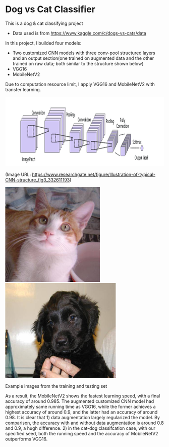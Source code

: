 # Dog vs Cat Classifier
This is a dog &amp; cat classifying project

 - Data used is from https://www.kaggle.com/c/dogs-vs-cats/data

In this project, I builded four models: 
 - Two customized CNN models with three conv-pool structured layers and an output section(one trained on augmented data and the other trained on raw data; both similar to the structure shown below)
 - VGG16 
 - MobileNetV2 

Due to computation resource limit, I apply VGG16 and MobileNetV2 with transfer learning. 

<img src="CNN-structure.png" style="width:1000px;height:220px;">

(Image URL: https://www.researchgate.net/figure/Illustration-of-typical-CNN-structure_fig3_332611193)


<img src="cat.9996.jpg" style="width:300px;height:300px;">  <img src="12498.jpg" style="width:350px;height:300px;"> 

Example images from the training and testing set

As a result, the MobileNetV2 shows the fastest learning speed, with a final accuracy of around 0.985. The augmented customized CNN model had approximately same running time as VGG16, while the former achieves a highest accuracy of around 0.9, and the latter had an accuracy of around 0.98. It is clear that 1) data augmentation largely regularized the model. By comparison, the accuracy with and without data augmentation is around 0.8 and 0.9, a hugh difference. 2) in the cat-dog classifcation case, with our specified seed, both the running speed and the accuracy of MobileNetV2 outperforms VGG16. 
